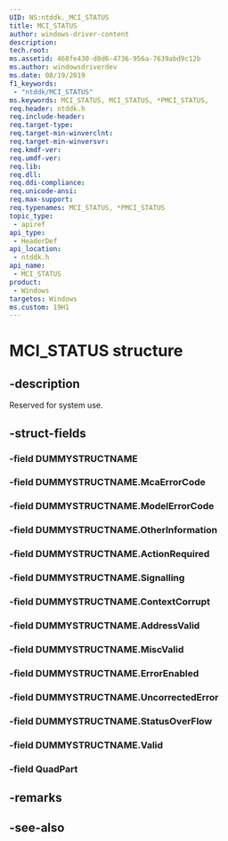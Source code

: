 ```yaml
---
UID: NS:ntddk._MCI_STATUS
title: MCI_STATUS
author: windows-driver-content
description: 
tech.root:
ms.assetid: 468fe430-d8d6-4736-956a-7639abd9c12b
ms.author: windowsdriverdev
ms.date: 08/19/2019
f1_keywords:
 - "ntddk/MCI_STATUS"
ms.keywords: MCI_STATUS, MCI_STATUS, *PMCI_STATUS, 
req.header: ntddk.h
req.include-header:
req.target-type:
req.target-min-winverclnt:
req.target-min-winversvr:
req.kmdf-ver:
req.umdf-ver:
req.lib:
req.dll:
req.ddi-compliance:
req.unicode-ansi:
req.max-support:
req.typenames: MCI_STATUS, *PMCI_STATUS
topic_type: 
 - apiref
api_type: 
 - HeaderDef
api_location: 
 - ntddk.h
api_name: 
 - MCI_STATUS
product: 
 - Windows
targetos: Windows
ms.custom: 19H1
---
```


# MCI_STATUS structure

## -description

Reserved for system use.

## -struct-fields

### -field DUMMYSTRUCTNAME
 
### -field DUMMYSTRUCTNAME.McaErrorCode
 
### -field DUMMYSTRUCTNAME.ModelErrorCode
 
### -field DUMMYSTRUCTNAME.OtherInformation
 
### -field DUMMYSTRUCTNAME.ActionRequired
 
### -field DUMMYSTRUCTNAME.Signalling
 
### -field DUMMYSTRUCTNAME.ContextCorrupt
 
### -field DUMMYSTRUCTNAME.AddressValid
 
### -field DUMMYSTRUCTNAME.MiscValid
 
### -field DUMMYSTRUCTNAME.ErrorEnabled
 
### -field DUMMYSTRUCTNAME.UncorrectedError
 
### -field DUMMYSTRUCTNAME.StatusOverFlow
 
### -field DUMMYSTRUCTNAME.Valid
 
### -field QuadPart
 

## -remarks

## -see-also
